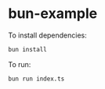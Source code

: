 # bun-example

To install dependencies:

```bash
bun install
```

To run:

```bash
bun run index.ts
```
